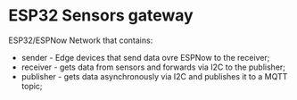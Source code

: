 ESP32 Sensors gateway
===

ESP32/ESPNow Network that contains:

* sender - Edge devices that send data ovre ESPNow to the receiver;
* receiver - gets data from sensors and forwards via I2C to the publisher;
* publisher - gets data asynchronously via I2C and publishes it to a MQTT topic;


